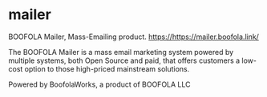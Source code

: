 # mailer
BOOFOLA Mailer, Mass-Emailing product.
[https://](mailer.boofola.link/)https://mailer.boofola.link/

The BOOFOLA Mailer is a mass email marketing system powered by multiple systems, both Open Source and paid, that offers customers a low-cost option to those high-priced mainstream solutions.

Powered by BoofolaWorks, a product of BOOFOLA LLC
